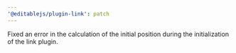 ```yaml
---
'@editablejs/plugin-link': patch
---
```


Fixed an error in the calculation of the initial position during the initialization of the link plugin.
